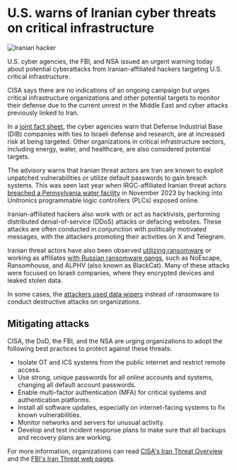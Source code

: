 # U.S. warns of Iranian cyber threats on critical infrastructure

![Iranian hacker](https://www.bleepstatic.com/content/hl-images/2023/05/08/Iranian-hacker.jpg)

U.S. cyber agencies, the FBI, and NSA issued an urgent warning today about potential cyberattacks from Iranian-affiliated hackers targeting U.S. critical infrastructure.

CISA says there are no indications of an ongoing campaign but urges critical infrastructure organizations and other potential targets to monitor their defense due to the current unrest in the Middle East and cyber attacks previously linked to Iran.

In a [joint fact sheet](https://www.cisa.gov/sites/default/files/2025-06/joint-fact-sheet-Iranian-cyber-actors-may-target-vulnerable-US-networks-and-entities-of-interest-508c-1.pdf), the cyber agencies warn that Defense Industrial Base (DIB) companies with ties to Israeli defense and research, are at increased risk at being targeted. Other organizations in critical infrastructure sectors, including energy, water, and healthcare, are also considered potential targets.

The advisory warns that Iranian threat actors are Iran are known to exploit unpatched vulnerabilities or utilize default passwords to gain breach systems. This was seen last year when IRGC-affiliated Iranian threat actors [breached a Pennsylvania water facility](https://www.bleepingcomputer.com/news/security/hackers-breach-us-water-facility-via-exposed-unitronics-plcs/) in November 2023 by hacking into Unitronics programmable logic controllers (PLCs) exposed online.

Iranian-affiliated hackers also work with or act as hacktivists, performing distributed denial-of-service (DDoS) attacks or defacing websites. These attacks are often conducted in conjunction with politically motivated messages, with the attackers promoting their activities on X and Telegram.

Iranian threat actors have also been observed [utilizing ransomware](https://www.bleepingcomputer.com/news/security/iranian-hackers-use-new-moneybird-ransomware-to-attack-israeli-orgs/) or working as affiliates [with Russian ransomware gangs](https://www.bleepingcomputer.com/news/security/iranian-hackers-work-with-ransomware-gangs-to-extort-breached-orgs/), such as NoEscape, Ransomhouse, and ALPHV (also known as BlackCat). Many of these attacks were focused on Israeli companies, where they encrypted devices and leaked stolen data.

In some cases, the [attackers used data wipers](https://www.bleepingcomputer.com/news/security/hackers-use-new-fantasy-data-wiper-in-coordinated-supply-chain-attack/) instead of ransomware to conduct destructive attacks on organizations.

## Mitigating attacks

CISA, the DoD, the FBI, and the NSA are urging organizations to adopt the following best practices to protect against these threats:

* Isolate OT and ICS systems from the public internet and restrict remote access.
* Use strong, unique passwords for all online accounts and systems, changing all default account passwords.
* Enable multi-factor authentication (MFA) for critical systems and authentication platforms.
* Install all software updates, especially on internet-facing systems to fix known vulnerabilities.
* Monitor networks and servers for unusual activity.
* Develop and test incident response plans to make sure that all backups and recovery plans are working.

For more information, organizations can read [CISA's Iran Threat Overview](https://www.cisa.gov/topics/cyber-threats-and-advisories/advanced-persistent-threats/iran) and the [FBI's Iran Threat web pages](https://www.fbi.gov/investigate/counterintelligence/the-iran-threat).